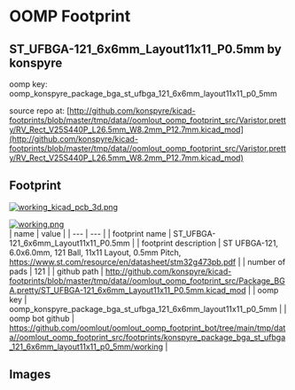 # OOMP Footprint  
## ST_UFBGA-121_6x6mm_Layout11x11_P0.5mm  by konspyre  
  
oomp key: oomp_konspyre_package_bga_st_ufbga_121_6x6mm_layout11x11_p0_5mm  
  
source repo at: [http://github.com/konspyre/kicad-footprints/blob/master/tmp/data//oomlout_oomp_footprint_src/Varistor.pretty/RV_Rect_V25S440P_L26.5mm_W8.2mm_P12.7mm.kicad_mod](http://github.com/konspyre/kicad-footprints/blob/master/tmp/data//oomlout_oomp_footprint_src/Varistor.pretty/RV_Rect_V25S440P_L26.5mm_W8.2mm_P12.7mm.kicad_mod)  
## Footprint  
  
[![working_kicad_pcb_3d.png](working_kicad_pcb_3d_600.png)](working_kicad_pcb_3d.png)  
  
[![working.png](working_600.png)](working.png)  
| name | value | 
| --- | --- | 
| footprint name | ST_UFBGA-121_6x6mm_Layout11x11_P0.5mm | 
| footprint description | ST UFBGA-121, 6.0x6.0mm, 121 Ball, 11x11 Layout, 0.5mm Pitch, https://www.st.com/resource/en/datasheet/stm32g473pb.pdf | 
| number of pads | 121 | 
| github path | http://github.com/konspyre/kicad-footprints/blob/master/tmp/data//oomlout_oomp_footprint_src/Package_BGA.pretty/ST_UFBGA-121_6x6mm_Layout11x11_P0.5mm.kicad_mod | 
| oomp key | oomp_konspyre_package_bga_st_ufbga_121_6x6mm_layout11x11_p0_5mm | 
| oomp bot github | https://github.com/oomlout/oomlout_oomp_footprint_bot/tree/main/tmp/data//oomlout_oomp_footprint_src/footprints/konspyre_package_bga_st_ufbga_121_6x6mm_layout11x11_p0_5mm/working | 
## Images  
